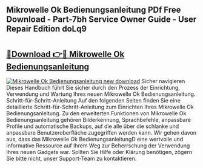 ## Mikrowelle Ok Bedienungsanleitung PDf Free Download - Part-7bh Service Owner Guide - User Repair Edition doLq9

# <h2><a href="http://df3gik1.blite.top/?on=Mikrowelle+Ok+Bedienungsanleitung">🔗Download 👉🔴 Mikrowelle Ok Bedienungsanleitung</a></h2>

[![Mikrowelle Ok Bedienungsanleitung new download](https://i.imgur.com/lujVjoI.png)](http://df3gik1.blite.top/?on=Mikrowelle+Ok+Bedienungsanleitung)
Sicher navigieren Dieses Handbuch führt Sie sicher durch den Prozess der Einrichtung, Verwendung und Wartung Ihres neuen Mikrowelle Ok Bedienungsanleitung. Schritt-für-Schritt-Anleitung Auf den folgenden Seiten finden Sie eine detaillierte Schritt-für-Schritt-Anleitung zum Einrichten Ihres Mikrowelle Ok Bedienungsanleitung. Zu den erweiterten Funktionen von Mikrowelle Ok Bedienungsanleitung gehören Bilderkennung, Sprachbefehle, anpassbare Profile und automatische Backups, auf die alle über die schlanke und anpassbare Benutzeroberfläche zugegriffen werden kann. Wir gehen davon aus, dass das Mikrowelle Ok BedienungsanleitungD eine wertvolle und informative Ressource auf Ihrem Weg zur Beherrschung der Verwendung Ihres neuen Gadgets war. Sollten Sie Hilfe oder Klärung benötigen, zögern Sie bitte nicht, unser Support-Team zu kontaktieren.
